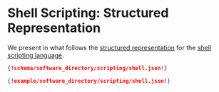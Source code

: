 # Shell Scripting: Structured Representation

We present in what follows the [structured representation](../../../data-structured/overview.md) for the [shell scripting language](overview.md).

```json tab="Schema" 
{!schema/software_directory/scripting/shell.json!}
```

```json tab="Example" 
{!example/software_directory/scripting/shell.json!}
```
